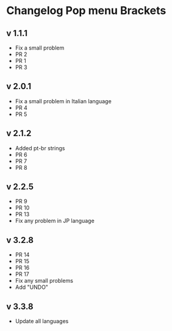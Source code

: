 # Changelog Pop menu Brackets

## v 1.1.1

* Fix a small problem
* PR 2
* PR 1
* PR 3

## v 2.0.1

* Fix a small problem in Italian language
* PR 4
* PR 5

## v 2.1.2

* Added pt-br strings
* PR 6
* PR 7
* PR 8

## v 2.2.5

* PR 9
* PR 10
* PR 13
* Fix any problem in JP language

## v 3.2.8

* PR 14
* PR 15
* PR 16
* PR 17
* Fix any small problems
* Add "UNDO" 

## v 3.3.8

* Update all languages